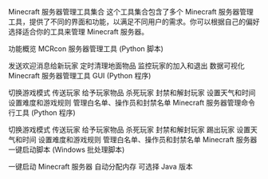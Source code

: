 Minecraft 服务器管理工具集合
这个工具集合包含了多个 Minecraft 服务器管理工具，提供了不同的界面和功能，以满足不同用户的需求。你可以根据自己的偏好选择适合你的工具来管理 Minecraft 服务器。

功能概览
MCRcon 服务器管理工具 (Python 脚本)

发送欢迎消息给新玩家
定时清理地面物品
监控玩家的加入和退出
数据可视化
Minecraft 服务器管理工具 GUI (Python 程序)

切换游戏模式
传送玩家
给予玩家物品
杀死玩家
封禁和解封玩家
设置天气和时间
设置难度和游戏规则
管理白名单、操作员和封禁名单
Minecraft 服务器管理命令行工具 (Python 程序)

切换游戏模式
传送玩家
给予玩家物品
杀死玩家
封禁和解封玩家
踢出玩家
设置天气和时间
设置难度和游戏规则
管理白名单、操作员和封禁名单
Minecraft 服务器一键启动脚本 (Windows 批处理脚本)

一键启动 Minecraft 服务器
自动分配内存
可选择 Java 版本